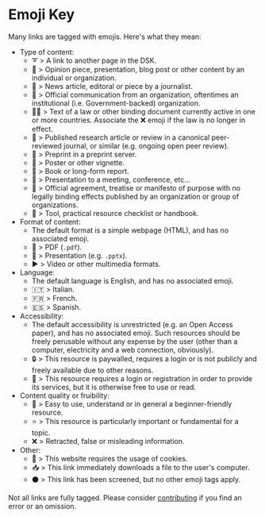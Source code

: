 # Emoji Key

Many links are tagged with emojis. Here's what they mean:

- Type of content:
    - :curly_loop: > A link to another page in the DSK.
    - :speech_balloon: > Opinion piece, presentation, blog post or other content by an individual or organization.
    - :newspaper: > News article, editoral or piece by a journalist.
    - :office: > Official communication from an organization, oftentimes an institutional (i.e. Government-backed) organization.
    - :judge: > Text of a law or other binding document currently active in one or more countries. Associate the :x: emoji if the law is no longer in effect.
    - :bookmark_tabs: > Published research article or review in a canonical peer-reviewed journal, or similar (e.g. ongoing open peer review).
    - :page_facing_up: > Preprint in a preprint server.
    - :page_with_curl: > Poster or other vignette.
    - :closed_book: > Book or long-form report.
    - :information_desk_person: > Presentation to a meeting, conference, etc...
    - :memo: > Official agreement, treatise or manifesto of purpose with no legally binding effects published by an organization or group of organizations.
    - :hammer: > Tool, practical resource checklist or handbook.
- Format of content:
    - The default format is a simple webpage (HTML), and has no associated emoji.
    - :small_red_triangle_down: > PDF (`.pdf`).
    - :small_orange_diamond: > Presentation (e.g. `.pptx`).
    - :arrow_forward: > Video or other multimedia formats.
- Language:
    - The default language is English, and has no associated emoji.
    - :it: > Italian.
    - :fr: > French.
    - :es: > Spanish.
- Accessibility:
    - The default accessibility is unrestricted (e.g. an Open Access paper), and has no associated emoji. Such resources should be freely perusable without any expense by the user (other than a computer, electricity and a web connection, obviously).
    - :lock: > This resource is paywalled, requires a login or is not publicly and freely available due to other reasons.
    - :closed_lock_with_key: > This resource requires a login or registration in order to provide its services, but it is otherwise free to use or read.
- Content quality or fruibility:
    - :beginner: > Easy to use, understand or in general a beginner-friendly resource.
    - :star: > This resource is particularly important or fundamental for a topic.
    - :x: > Retracted, false or misleading information.
- Other:
    - :cookie: > This website requires the usage of cookies.
    - :inbox_tray: > This link immediately downloads a file to the user's computer.
    - :black_circle: > This link has been screened, but no other emoji tags apply.

Not all links are fully tagged.
Please consider [contributing](https://github.com/MrHedmad/data-stewardship-knowledgebase/blob/main/CONTRIBUTING.md) if you find an error or an omission.

